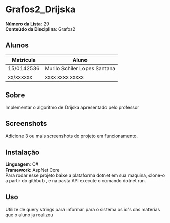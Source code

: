 # Grafos2_Drijska


**Número da Lista**: 29<br>
**Conteúdo da Disciplina**: Grafos2<br>

## Alunos
|Matrícula | Aluno |
| -- | -- |
| 15/0142536  |  Murilo Schiler Lopes Santana |
| xx/xxxxxx  |  xxxx xxxx xxxxx |

## Sobre  
Implementar o algoritmo de Drijska apresentado pelo professor

## Screenshots
Adicione 3 ou mais screenshots do projeto em funcionamento.

## Instalação 
**Linguagem**: C#<br>
**Framework**: AspNet Core<br>
Para rodar esse projeto baixe a plataforma dotnet em sua maquina, clone-o a partir do githbub , e na pasta API execute o comando dotnet run.

## Uso 
Utilize de query strings para informar para o sistema os id's das materias que o aluno ja realizou



